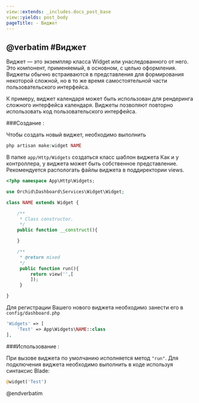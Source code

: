 ```yaml
---
view::extends: _includes.docs_post_base
view::yields: post_body
pageTitle: - Виджет
---
```

@verbatim
#Виджет
----------

Виджет — это экземпляр класса Widget или унаследованного от него.
Это компонент, применяемый, в основном, с целью оформления. 
Виджеты обычно встраиваются в представления для формирования некоторой сложной, но в то же время самостоятельной части пользовательского интерфейса. 

К примеру, виджет календаря может быть использован для рендеринга сложного интерфейса календаря. 
Виджеты позволяют повторно использовать код пользовательского интерфейса.


###Создание :
	
Чтобы создать новый виджет, необходимо выполнить
```php
php artisan make:widget NAME
```
В папке `app/Http/Widgets` создаться класс шаблон виджета
Как и у контроллера, у виджета может быть собственное представление.
Рекомендуется распологать файлы виджета в поддиректории views. 

```php
<?php namespace App\Http\Widgets;

use Orchid\Dashboard\Services\Widget\Widget;

class NAME extends Widget {

    /**
     * Class constructor.
     */
    public function __construct(){

    }

    /**
     * @return mixed
     */
     public function run(){
         return view('',[
         ]);
     }

}
```

Для регистрации Вашего нового виджета необходимо занести его в `config/dashboard.php`

```php
'Widgets' => [
    'Test' => App\Widgets\NAME::class
],
```
	


###Использование :

При вызове виджета по умолчанию исполняется метод `"run"`.
Для подключения виджета необходимо выполнить в коде используя синтаксис Blade:
```php
@widget('Test')
```

@endverbatim

